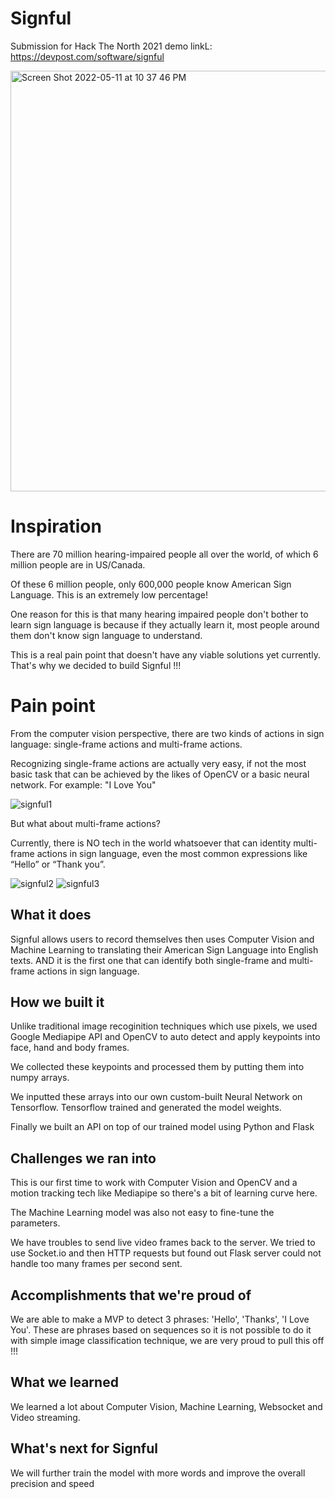 # Signful
Submission for Hack The North 2021 demo linkL: https://devpost.com/software/signful

<img width="673" alt="Screen Shot 2022-05-11 at 10 37 46 PM" src="https://user-images.githubusercontent.com/67188030/167980990-6a9b3d7d-b6ea-4dde-beb4-b2d920c925b8.png">


# Inspiration
There are 70 million hearing-impaired people all over the world, of which 6 million people are in US/Canada.

Of these 6 million people, only 600,000 people know American Sign Language. This is an extremely low percentage!

One reason for this is that many hearing impaired people don't bother to learn sign language is because if they actually learn it, most people around them don't know sign language to understand.

This is a real pain point that doesn't have any viable solutions yet currently. That's why we decided to build Signful !!!

# Pain point
From the computer vision perspective, there are two kinds of actions in sign language: single-frame actions and multi-frame actions.

Recognizing single-frame actions are actually very easy, if not the most basic task that can be achieved by the likes of OpenCV or a basic neural network. For example: "I Love You"

![signful1](https://user-images.githubusercontent.com/67188030/167980740-146ea008-39df-44bb-adb5-d01257738f11.jpeg)

But what about multi-frame actions?

Currently, there is NO tech in the world whatsoever that can identity multi-frame actions in sign language, even the most common expressions like “Hello” or “Thank you”.

![signful2](https://user-images.githubusercontent.com/67188030/167980766-afb6c4cf-0e18-4ece-bca3-6f3f39e6fa8e.gif)
![signful3](https://user-images.githubusercontent.com/67188030/167980775-8b72d047-27c2-414b-8759-af82a57d2e20.gif)


## What it does
Signful allows users to record themselves then uses Computer Vision and Machine Learning to translating their American Sign Language into English texts. AND it is the first one that can identify both single-frame and multi-frame actions in sign language.

## How we built it
Unlike traditional image recoginition techniques which use pixels, we used Google Mediapipe API and OpenCV to auto detect and apply keypoints into face, hand and body frames.

We collected these keypoints and processed them by putting them into numpy arrays.

We inputted these arrays into our own custom-built Neural Network on Tensorflow. Tensorflow trained and generated the model weights.

Finally we built an API on top of our trained model using Python and Flask

## Challenges we ran into
This is our first time to work with Computer Vision and OpenCV and a motion tracking tech like Mediapipe so there's a bit of learning curve here.

The Machine Learning model was also not easy to fine-tune the parameters.

We have troubles to send live video frames back to the server. We tried to use Socket.io and then HTTP requests but found out Flask server could not handle too many frames per second sent.

## Accomplishments that we're proud of
We are able to make a MVP to detect 3 phrases: 'Hello', 'Thanks', 'I Love You'. These are phrases based on sequences so it is not possible to do it with simple image classification technique, we are very proud to pull this off !!!

## What we learned
We learned a lot about Computer Vision, Machine Learning, Websocket and Video streaming.

## What's next for Signful
We will further train the model with more words and improve the overall precision and speed

